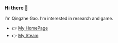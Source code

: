 ### Hi there 👋

I’m Qingzhe Gao. I’m interested in research and game. 


- 👉 [My HomePage](https://talegqz.github.io/)
- 👉 [My Steam](https://steamcommunity.com/profiles/76561198109259673/)
<!--
**Talegqz/Talegqz** is a ✨ _special_ ✨ repository because its `README.md` (this file) appears on your GitHub profile.

Here are some ideas to get you started:

- 🔭 I’m currently working on ...
- 🌱 I’m currently learning ...
- 👯 I’m looking to collaborate on ...
- 🤔 I’m looking for help with ...
- 💬 Ask me about ...
- 📫 How to reach me: ...
- 😄 Pronouns: ...
- ⚡ Fun fact: ...
-->
